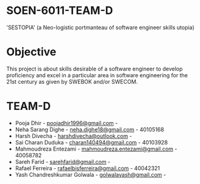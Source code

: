 # SOEN-6011-TEAM-D
 'SESTOPIA' (a Neo-logistic portmanteau of software engineer skills utopia)
 
# Objective
This project is about skills desirable of a software engineer to develop proficiency and
excel in a particular area in software engineering for the 21st century as given by
SWEBOK and/or SWECOM.

# TEAM-D 

* Pooja	Dhir	   -              poojadhir1996@gmail.com - 
* Neha Sarang	Dighe	   -       neha.dighe18@gmail.com - 40105168
* Harsh	Divecha	       -       harshdivecha@outlook.com -
* Sai Charan	Duduka	   -       charan140494@gmail.com - 40103928
* Mahmoudreza	Entezami	  -     mahmoudreza.entezami@gmail.com - 40058782
* Sareh	Farid	          -      sarehfarid@gmail.com -
* Rafael	Ferreira	     -       rafaelbisferreira@gmail.com - 40042321
* Yash Chandreshkumar	Golwala -	golwalayash@gmail.com - 
